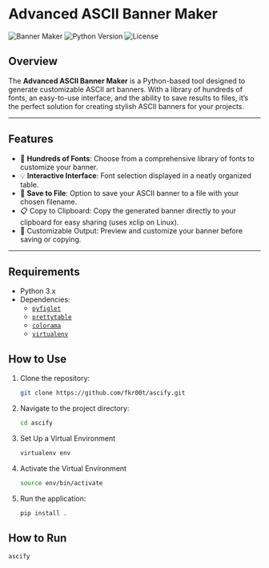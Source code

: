 
# **Advanced ASCII Banner Maker**

![Banner Maker](https://img.shields.io/badge/ASCII-BannerMaker-blue?style=flat-square)
![Python Version](https://img.shields.io/badge/Python-3.x-green?style=flat-square)
![License](https://img.shields.io/github/license/fkr00t/ascify?style=flat-square)

## **Overview**
The **Advanced ASCII Banner Maker** is a Python-based tool designed to generate customizable ASCII art banners. With a library of hundreds of fonts, an easy-to-use interface, and the ability to save results to files, it’s the perfect solution for creating stylish ASCII banners for your projects.

---

## **Features**
- 🚀 **Hundreds of Fonts**: Choose from a comprehensive library of fonts to customize your banner.
- 💡 **Interactive Interface**: Font selection displayed in a neatly organized table.
- 📝 **Save to File**: Option to save your ASCII banner to a file with your chosen filename.
- 📋 Copy to Clipboard: Copy the generated banner directly to your clipboard for easy sharing (uses xclip on Linux).
- 🎨 Customizable Output: Preview and customize your banner before saving or copying.

---

## **Requirements**
- Python 3.x
- Dependencies:
  - [`pyfiglet`](https://pypi.org/project/pyfiglet/)
  - [`prettytable`](https://pypi.org/project/prettytable/)
  - [`colorama`](https://pypi.org/project/colorama//)
  - [`virtualenv`](https://pypi.org/project/virtualenv//)

## **How to Use**
1. Clone the repository:
   ```bash
   git clone https://github.com/fkr00t/ascify.git
   ```
2. Navigate to the project directory:
   ```bash
   cd ascify
   ```
3. Set Up a Virtual Environment
   ```bash
   virtualenv env
   ```
4. Activate the Virtual Environment
   ```bash
   source env/bin/activate
   ```
5. Run the application:
   ```bash
   pip install .
   ```
   
## **How to Run**
   ```bash
   ascify
   ```